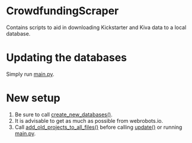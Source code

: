 # CrowdfundingScraper
Contains scripts to aid in downloading Kickstarter and Kiva data to a local database.

# Updating the databases
Simply run [main.py](main.py).

# New setup
1. Be sure to call [create_new_databases()](main.py).
2. It is advisable to get as much as possible from webrobots.io.
3. Call [add_old_projects_to_all_files()](kickstarter/kickstarter_updater.py) before calling [update()](kickstarter/kickstarter_updater.py) or running [main.py](main.py).
